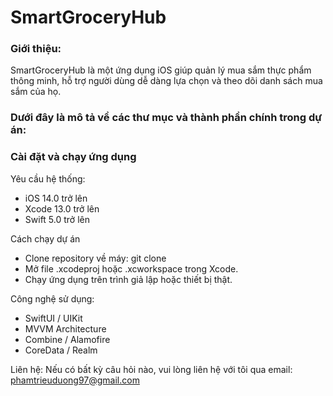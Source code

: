 # SmartGroceryHub

### Giới thiệu:
SmartGroceryHub là một ứng dụng iOS giúp quản lý mua sắm thực phẩm thông minh, hỗ trợ người dùng dễ dàng lựa chọn và theo dõi danh sách mua sắm của họ.

### Dưới đây là mô tả về các thư mục và thành phần chính trong dự án:

### Cài đặt và chạy ứng dụng

Yêu cầu hệ thống:
  * iOS 14.0 trở lên
  * Xcode 13.0 trở lên
  * Swift 5.0 trở lên

Cách chạy dự án

  * Clone repository về máy: git clone
  * Mở file .xcodeproj hoặc .xcworkspace trong Xcode.
  * Chạy ứng dụng trên trình giả lập hoặc thiết bị thật.

Công nghệ sử dụng:
  * SwiftUI / UIKit
  * MVVM Architecture
  * Combine / Alamofire 
  * CoreData / Realm 

Liên hệ:
Nếu có bất kỳ câu hỏi nào, vui lòng liên hệ với tôi qua email: phamtrieuduong97@gmail.com

